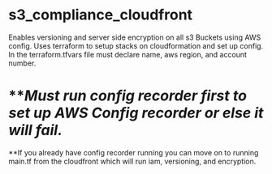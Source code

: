 # s3_compliance_cloudfront
Enables versioning and server side encryption on all s3 Buckets using AWS config.
Uses terraform to setup stacks on cloudformation and set up config.
In the terraform.tfvars file must declare name, aws region, and account number.


# **_Must run config recorder first to set up AWS Config recorder or else it will fail._ 

**If you already have config recorder running you can move on to running main.tf from the cloudfront which will run iam, versioning, and encryption. 
